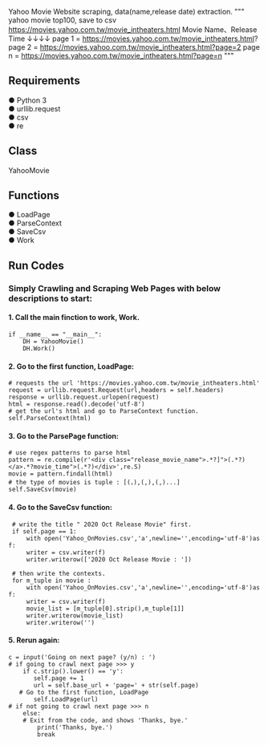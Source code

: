 Yahoo Movie Website scraping, data(name,release date) extraction.
"""
yahoo movie top100, save to csv
https://movies.yahoo.com.tw/movie_intheaters.html
Movie Name、Release Time
 ↓↓↓↓
page 1 = https://movies.yahoo.com.tw/movie_intheaters.html?
page 2 = https://movies.yahoo.com.tw/movie_intheaters.html?page=2
page n = https://movies.yahoo.com.tw/movie_intheaters.html?page=n
"""
 
## Requirements
● Python 3    
● urllib.request   
● csv   
● re


## Class
YahooMovie


## Functions
● LoadPage    
● ParseContext   
● SaveCsv   
● Work


## Run Codes
### Simply Crawling and Scraping Web Pages with below descriptions to start:

#### 1. Call the main finction to work, Work.
    if __name__ == "__main__":
        DH = YahooMovie()
        DH.Work()
				
#### 2. Go to the first function, LoadPage:
    # requests the url 'https://movies.yahoo.com.tw/movie_intheaters.html'	    
    request = urllib.request.Request(url,headers = self.headers)  
    response = urllib.request.urlopen(request)
    html = response.read().decode('utf-8')
    # get the url's html and go to ParseContext function.
    self.ParseContext(html)   
				
#### 3. Go to the ParsePage function:
    # use regex patterns to parse html 
    pattern = re.compile(r'<div class="release_movie_name">.*?]">(.*?)</a>.*?movie_time">(.*?)</div>',re.S)
    movie = pattern.findall(html)
    # the type of movies is tuple : [(，),(,),(,)...]
    self.SaveCsv(movie)				
    
#### 4. Go to the SaveCsv function:
     # write the title " 2020 Oct Release Movie" first.
     if self.page == 1:
         with open('Yahoo_OnMovies.csv','a',newline='',encoding='utf-8')as f:
         writer = csv.writer(f)
         writer.writerow(['2020 Oct Release Movie : '])
     
     # then write the contexts.       
     for m_tuple in movie :
         with open('Yahoo_OnMovies.csv','a',newline='',encoding='utf-8')as f:
         writer = csv.writer(f)
         movie_list = [m_tuple[0].strip(),m_tuple[1]]                
         writer.writerow(movie_list)
         writer.writerow('')
        
#### 5. Rerun again:
	c = input('Going on next page? (y/n) : ')
	# if going to crawl next page >>> y
        if c.strip().lower() == 'y':
           self.page += 1
           url = self.base_url + 'page=' + str(self.page)
	   # Go to the first function, LoadPage
           self.LoadPage(url)
	# if not going to crawl next page >>> n
        else:
	    # Exit from the code, and shows 'Thanks, bye.'
            print('Thanks, bye.')
            break
